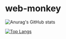 # web-monkey
![Anurag's GitHub stats](https://github-readme-stats.vercel.app/api?username=webs-monkey&show_icons=true&theme=radical)

[![Top Langs](https://github-readme-stats.vercel.app/api/top-langs/?username=webs-monkey&layout=compact)](https://github.com/anuraghazra/github-readme-stats)
